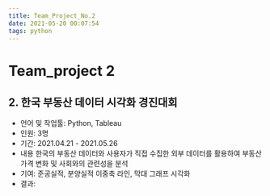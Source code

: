 ```yaml
---
title: Team_Project_No.2
date: 2021-05-20 00:07:54
tags: python
---
```


# Team_project 2

## 2. 한국 부동산 데이터 시각화 경진대회

- 언어 및 작업툴: Python, Tableau
- 인원: 3명
- 기간: 2021.04.21 - 2021.05.26
- 내용
  한국의 부동산 데이터와 사용자가 직접 수집한 외부 데이터를 활용하여 부동산 가격 변화 및 사회와의 관련성을 분석
- 기여: 준공실적, 분양실적 이중축 라인, 막대 그래프 시각화
- 결과: 
